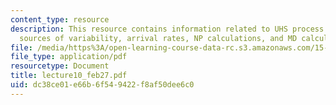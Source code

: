 ```yaml
---
content_type: resource
description: This resource contains information related to UHS process flow design,
  sources of variability, arrival rates, NP calculations, and MD calculations.
file: /media/https%3A/open-learning-course-data-rc.s3.amazonaws.com/15-760a-operations-management-spring-2002/dc38ce01e66b6f549422f8af50dee6c0_lecture10_feb27.pdf
file_type: application/pdf
resourcetype: Document
title: lecture10_feb27.pdf
uid: dc38ce01-e66b-6f54-9422-f8af50dee6c0
---
```

